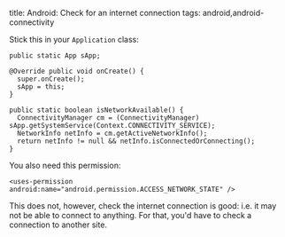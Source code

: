 title: Android: Check for an internet connection
tags: android,android-connectivity

Stick this in your `Application` class:

    public static App sApp;
  
    @Override public void onCreate() {
      super.onCreate();
      sApp = this;
    }

    public static boolean isNetworkAvailable() {
      ConnectivityManager cm = (ConnectivityManager) sApp.getSystemService(Context.CONNECTIVITY_SERVICE);
      NetworkInfo netInfo = cm.getActiveNetworkInfo();
      return netInfo != null && netInfo.isConnectedOrConnecting();
    }

You also need this permission:

    <uses-permission android:name="android.permission.ACCESS_NETWORK_STATE" />

This does not, however, check the internet connection is good: i.e. it may not be able to connect to anything. For that, you'd have to check a connection to another site. 
